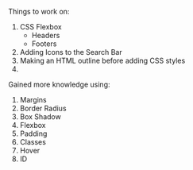 Things to work on:

1. CSS Flexbox
    - Headers
    - Footers
2. Adding Icons to the Search Bar
3. Making an HTML outline before adding CSS styles
4. 



Gained more knowledge using:

1. Margins
2. Border Radius
3. Box Shadow
4. Flexbox
5. Padding
6. Classes
7. Hover
8. ID